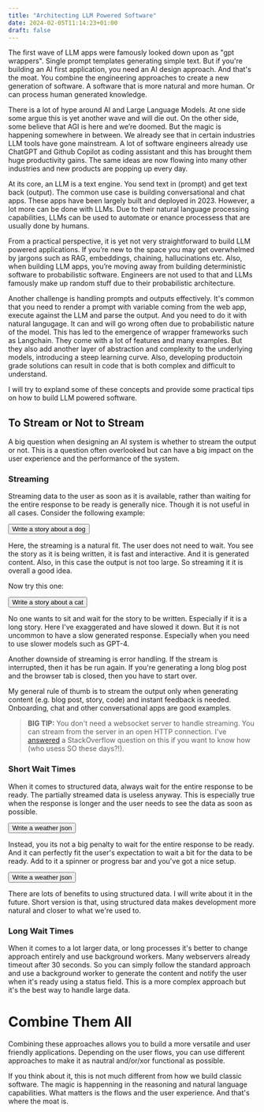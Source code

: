 ```yaml
---
title: "Architecting LLM Powered Software"
date: 2024-02-05T11:14:23+01:00
draft: false
---
```

The first wave of LLM apps were famously looked down upon as "gpt wrappers". Single prompt templates generating simple text. But if you're building an AI first application, you need an AI design approach. And that's the moat. You combine the engineering approaches to create a new generation of software. A software that is more natural and more human. Or can process human generated knowledge. 

There is a lot of hype around AI and Large Language Models. At one side some argue this is yet another wave and will die out. On the other side, some believe that AGI is here and we’re doomed. But the magic is happening somewhere in between. We already see that in certain industries LLM tools have gone mainstream. A lot of software engineers already use ChatGPT and Github Copilot as coding assistant and this has brought them huge productivity gains. The same ideas are now flowing into many other industries and new products are popping up every day.

At its core, an LLM is a text engine. You send text in (prompt) and get text back (output). The common use case is building conversational and chat apps. These apps have been largely built and deployed in 2023. However, a lot more can be done with LLMs. Due to their natural language processing capabilities, LLMs can be used to automate or enance processess that are usually done by humans.

From a practical perspective, it is yet not very straightforward to build LLM powered applications. If you’re new to the space you may get overwhelmed by jargons such as RAG, embeddings, chaining, hallucinations etc. Also, when building LLM apps, you’re moving away from building deterministic software to probabilistic software. Engineers are not used to that and LLMs famously make up random stuff due to their probabilistic architecture.

Another challenge is handling prompts and outputs effectively. It's common that you need to render a prompt with variable coming from the web app, execute against the LLM and parse the output. And you need to do it with natural langugage. It can and will go wrong often due to probabilistic nature of the model. This has led to the emergence of wrapper frameworks such as Langchain. They come with a lot of features and many examples. But they also add another layer of abstraction and complexity to the underlying models, introducing a steep learning curve. Also, developing  productoin grade solutions can result in code that is both complex and difficult to understand.

I will try to expland some of these concepts and provide some practical tips on how to build LLM powered software.

## To Stream or Not to Stream

A big question when designing an AI system is whether to stream the output or not. This is a question often overlooked but can have a big impact on the user experience and the performance of the system.

### Streaming
Streaming data to the user as soon as it is available, rather than waiting for the entire response to be ready is generally nice. Though it is not useful in all cases. Consider the following example: 


<button onclick="fetchData(this)" data-target="#output" data-t="
    Write a story about a dog.
    ">Write a story about a dog</button>
<div id="output" class="prompt"></div>

Here, the streaming is a natural fit. The user does not need to wait. You see the story as it is being written, it is fast and interactive. And it is generated content. Also, in this case the output is not too large. So streaming it it is overall a good idea.


Now try this one:

<button onclick="fetchData(this)" data-target="#slow" data-s="1" data-t="Write a story about a cat.">Write a story about a cat</button>
<div id="slow" class="prompt"></div>

No one wants to sit and wait for the story to be written. Especially if it is a long story. Here I've exaggerated and have slowed it down. But it is not uncommon to have a slow generated response. Especially when you need to use slower models such as GPT-4. 

Another downside of streaming is error handling. If the stream is interrupted, then it has be run again. If you're generating a long blog post and the browser tab is closed, then you have to start over.

My general rule of thumb is to stream the output only when generating content (e.g. blog post, story, code) and instant feedback is needed. Onboarding, chat and other conversational apps are good examples. 


> **BIG TIP:** You don't need a websocket server to handle streaming. 
> You can stream from the server in an open HTTP connection.
> I've [answered](https://stackoverflow.com/a/77950664/446338) a StackOverflow question on this if you want to know how (who usess SO these days?!).

### Short Wait Times

When it comes to structured data, always wait for the entire response to be ready. The partially streamed data is useless anyway. This is especially true when the response is longer and the user needs to see the data as soon as possible.

<button onclick="fetchData(this)" data-target="#weather" data-t="Generate a json object for weather in Amsterdam.">Write a weather json</button>
<div id="weather" class="prompt"></div>

Instead, you its not a big penalty to wait for the entire response to be ready. And it can perfectly fit the user's expectation to wait a bit for the data to be ready. Add to it a spinner or progress bar and you've got a nice setup.

<button hx-get="https://playground.semicolon.io/events" hx-vals='{"t":"Generate a json object for weather in Amsterdam."}' hx-target="#weather2" hx-trigger="click" hx-indicator="#spinner">Write a weather json</button>
<div id="spinner" class="spinner">

</div>
<div id="weather2" class="prompt"></div>

There are lots of benefits to using structured data. I will write about it in the future. Short version is that, using structured data makes development more natural and closer to what we're used to.


### Long Wait Times

When it comes to a lot larger data, or long processes it's better to change approach entirely and use background workers. Many webservers already timeout after 30 seconds. So you can simply follow the standard approach and use a background worker to generate the content and notify the user when it's ready using a status field. This is a more complex approach but it's the best way to handle large data.



# Combine Them All

Combining these approaches allows you to build a more versatile and user friendly applications. Depending on the user flows, you can use different approaches to make it as nautral and/or/xor functional as possible.

If you think about it, this is not much different from how we build classic software. The magic is happenning in the reasoning and natural language capabilities. What matters is the flows and the user experience. And that's where the moat is.


<script>
    
    async function fetchData(button) {
    
    button.disabled = true;
    const t = button.getAttribute('data-t');
    const s = button.getAttribute('data-s') || '';
    const targetSelector = button.getAttribute('data-target');
    const target = document.querySelector(targetSelector);
    target.innerHTML = '';

    const url = `https://playground.semicolon.io/events?s=${s}&t=${t}`; // Replace with your URL
    
    const response = await fetch(url)
    
    const reader = response.body.getReader()
    const decoder = new TextDecoder()
    while (true) {
        const { value, done } = await reader.read()
        if (done) {
        break
        }
        target.innerHTML += decoder.decode(value).replace(/\n/g, '<br>')
    }
    }
</script>
